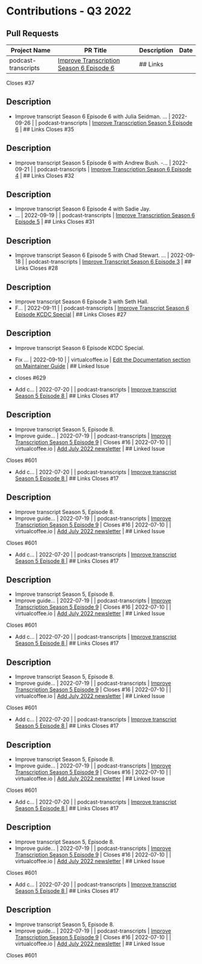 # Contributions - Q3 2022

## Pull Requests

| Project Name | PR Title | Description | Date |
|---|---|---|---|
| podcast-transcripts | [Improve Transcription Season 6 Episode 6](https://github.com/Virtual-Coffee/podcast-transcripts/pull/38) | ## Links Closes #37  ## Description - Improve transcript Season 6 Episode 6 with Julia Seidman.... | 2022-09-26 |
| podcast-transcripts | [Improve Transcription Season 5 Episode 6](https://github.com/Virtual-Coffee/podcast-transcripts/pull/36) | ## Links Closes #35  ## Description - Improve transcript Season 5 Episode 6 with Andrew Bush. -... | 2022-09-21 |
| podcast-transcripts | [Improve Transcription Season 6 Episode 4](https://github.com/Virtual-Coffee/podcast-transcripts/pull/34) | ## Links Closes #32   ## Description - Improve transcript Season 6 Episode 4 with Sadie Jay. - ... | 2022-09-19 |
| podcast-transcripts | [Improve Transcription Season 6 Episode 5](https://github.com/Virtual-Coffee/podcast-transcripts/pull/33) | ## Links Closes #31   ## Description - Improve transcript Season 6 Episode 5 with Chad Stewart.... | 2022-09-18 |
| podcast-transcripts | [Improve Transcript Season 6 Episode 3](https://github.com/Virtual-Coffee/podcast-transcripts/pull/30) | ## Links Closes #28  ## Description - Improve transcript Season 6 Episode 3 with Seth Hall. - F... | 2022-09-11 |
| podcast-transcripts | [Improve Transcript Season 6 Episode KCDC Special](https://github.com/Virtual-Coffee/podcast-transcripts/pull/29) | ## Links Closes #27   ## Description - Improve transcript Season 6 Episode KCDC Special. - Fix ... | 2022-09-10 |
| virtualcoffee.io | [Edit the Documentation section on Maintainer Guide](https://github.com/Virtual-Coffee/virtualcoffee.io/pull/634) | ## Linked Issue  - closes #629   <!--  If you have a pull request related to a current issue p... | 2022-09-07 |
| virtualcoffee.io | [Add September 2022 newsletter to website](https://github.com/Virtual-Coffee/virtualcoffee.io/pull/633) | ## Linked Issue  Closes #632   <!--  If you have a pull request related to a current issue ple... | 2022-09-07 |
| virtualcoffee.io | [Update Git  & GitHub 101 page](https://github.com/Virtual-Coffee/virtualcoffee.io/pull/631) | ## Linked Issue  Closes #628   <!--  If you have a pull request related to a current issue ple... | 2022-09-06 |
| virtualcoffee.io | [Update "Guide To VC" and "VC Slack Channel Guide" pages](https://github.com/Virtual-Coffee/virtualcoffee.io/pull/614) | ## Linked Issue  Closes #613   <!--  If you have a pull request related to a current issue ple... | 2022-08-19 |
| podcast-transcripts | [Improve transcript Season 6 Episode 1](https://github.com/Virtual-Coffee/podcast-transcripts/pull/26) | ## Links Closes #25   ## Description - Improve transcript Season 6 Episode 1. - Ran `yarn check... | 2022-08-15 |
| podcast-transcripts | [Fix transcript Season 5 Episode 8](https://github.com/Virtual-Coffee/podcast-transcripts/pull/24) | ## Description  - Fix punctuations and typos in transcript Season 5 Episode 8. - Ran `yarn check-... | 2022-08-11 |
| podcast-transcripts | [Improve transcript Season 6 Episode 2](https://github.com/Virtual-Coffee/podcast-transcripts/pull/23) | ## Links Closes #22   ## Description - Improve transcript Season 6 Episode 2. - Ran `yarn check... | 2022-08-10 |
| virtualcoffee.io | [Add August 2022 newsletter to website](https://github.com/Virtual-Coffee/virtualcoffee.io/pull/608) | ## Linked Issue  Closes #607   <!--  If you have a pull request related to a current issue ple... | 2022-08-03 |
| podcast-transcripts | [Improve transcript Season 5 Episode 7](https://github.com/Virtual-Coffee/podcast-transcripts/pull/20) | ## Links Closes #19  ## Description - Improve transcript Season 5, Episode 8. - Fix the format. | 2022-07-24 |
| github-readme-streak-stats | [feat: Add neon_blurange theme](https://github.com/DenverCoder1/github-readme-streak-stats/pull/279) | ## Description  <!-- Please include a summary of the change and which issue is fixed. --> - Add c... | 2022-07-20 |
| podcast-transcripts | [Improve transcript Season 5 Episode 8 ](https://github.com/Virtual-Coffee/podcast-transcripts/pull/18) | ## Links Closes #17  ## Description  - Improve transcript Season 5, Episode 8. - Improve guide... | 2022-07-19 |
| podcast-transcripts | [Improve Transcription Season 5 Episode 9](https://github.com/Virtual-Coffee/podcast-transcripts/pull/15) | Closes #16  | 2022-07-10 |
| virtualcoffee.io | [Add July 2022 newsletter](https://github.com/Virtual-Coffee/virtualcoffee.io/pull/602) | ## Linked Issue  Closes #601   <!--  If you have a pull request related to a current issue ple... | 2022-07-08 |
| podcast-transcripts | [Improve Transcription Season 6 Episode 6](https://github.com/Virtual-Coffee/podcast-transcripts/pull/38) | ## Links Closes #37  ## Description - Improve transcript Season 6 Episode 6 with Julia Seidman.... | 2022-09-26 |
| podcast-transcripts | [Improve Transcription Season 5 Episode 6](https://github.com/Virtual-Coffee/podcast-transcripts/pull/36) | ## Links Closes #35  ## Description - Improve transcript Season 5 Episode 6 with Andrew Bush. -... | 2022-09-21 |
| podcast-transcripts | [Improve Transcription Season 6 Episode 4](https://github.com/Virtual-Coffee/podcast-transcripts/pull/34) | ## Links Closes #32   ## Description - Improve transcript Season 6 Episode 4 with Sadie Jay. - ... | 2022-09-19 |
| podcast-transcripts | [Improve Transcription Season 6 Episode 5](https://github.com/Virtual-Coffee/podcast-transcripts/pull/33) | ## Links Closes #31   ## Description - Improve transcript Season 6 Episode 5 with Chad Stewart.... | 2022-09-18 |
| podcast-transcripts | [Improve Transcript Season 6 Episode 3](https://github.com/Virtual-Coffee/podcast-transcripts/pull/30) | ## Links Closes #28  ## Description - Improve transcript Season 6 Episode 3 with Seth Hall. - F... | 2022-09-11 |
| podcast-transcripts | [Improve Transcript Season 6 Episode KCDC Special](https://github.com/Virtual-Coffee/podcast-transcripts/pull/29) | ## Links Closes #27   ## Description - Improve transcript Season 6 Episode KCDC Special. - Fix ... | 2022-09-10 |
| virtualcoffee.io | [Edit the Documentation section on Maintainer Guide](https://github.com/Virtual-Coffee/virtualcoffee.io/pull/634) | ## Linked Issue  - closes #629   <!--  If you have a pull request related to a current issue p... | 2022-09-07 |
| virtualcoffee.io | [Add September 2022 newsletter to website](https://github.com/Virtual-Coffee/virtualcoffee.io/pull/633) | ## Linked Issue  Closes #632   <!--  If you have a pull request related to a current issue ple... | 2022-09-07 |
| virtualcoffee.io | [Update Git  & GitHub 101 page](https://github.com/Virtual-Coffee/virtualcoffee.io/pull/631) | ## Linked Issue  Closes #628   <!--  If you have a pull request related to a current issue ple... | 2022-09-06 |
| virtualcoffee.io | [Update "Guide To VC" and "VC Slack Channel Guide" pages](https://github.com/Virtual-Coffee/virtualcoffee.io/pull/614) | ## Linked Issue  Closes #613   <!--  If you have a pull request related to a current issue ple... | 2022-08-19 |
| podcast-transcripts | [Improve transcript Season 6 Episode 1](https://github.com/Virtual-Coffee/podcast-transcripts/pull/26) | ## Links Closes #25   ## Description - Improve transcript Season 6 Episode 1. - Ran `yarn check... | 2022-08-15 |
| podcast-transcripts | [Fix transcript Season 5 Episode 8](https://github.com/Virtual-Coffee/podcast-transcripts/pull/24) | ## Description  - Fix punctuations and typos in transcript Season 5 Episode 8. - Ran `yarn check-... | 2022-08-11 |
| podcast-transcripts | [Improve transcript Season 6 Episode 2](https://github.com/Virtual-Coffee/podcast-transcripts/pull/23) | ## Links Closes #22   ## Description - Improve transcript Season 6 Episode 2. - Ran `yarn check... | 2022-08-10 |
| virtualcoffee.io | [Add August 2022 newsletter to website](https://github.com/Virtual-Coffee/virtualcoffee.io/pull/608) | ## Linked Issue  Closes #607   <!--  If you have a pull request related to a current issue ple... | 2022-08-03 |
| podcast-transcripts | [Improve transcript Season 5 Episode 7](https://github.com/Virtual-Coffee/podcast-transcripts/pull/20) | ## Links Closes #19  ## Description - Improve transcript Season 5, Episode 8. - Fix the format. | 2022-07-24 |
| github-readme-streak-stats | [feat: Add neon_blurange theme](https://github.com/DenverCoder1/github-readme-streak-stats/pull/279) | ## Description  <!-- Please include a summary of the change and which issue is fixed. --> - Add c... | 2022-07-20 |
| podcast-transcripts | [Improve transcript Season 5 Episode 8 ](https://github.com/Virtual-Coffee/podcast-transcripts/pull/18) | ## Links Closes #17  ## Description  - Improve transcript Season 5, Episode 8. - Improve guide... | 2022-07-19 |
| podcast-transcripts | [Improve Transcription Season 5 Episode 9](https://github.com/Virtual-Coffee/podcast-transcripts/pull/15) | Closes #16  | 2022-07-10 |
| virtualcoffee.io | [Add July 2022 newsletter](https://github.com/Virtual-Coffee/virtualcoffee.io/pull/602) | ## Linked Issue  Closes #601   <!--  If you have a pull request related to a current issue ple... | 2022-07-08 |
| podcast-transcripts | [Improve Transcription Season 6 Episode 6](https://github.com/Virtual-Coffee/podcast-transcripts/pull/38) | ## Links Closes #37  ## Description - Improve transcript Season 6 Episode 6 with Julia Seidman.... | 2022-09-26 |
| podcast-transcripts | [Improve Transcription Season 5 Episode 6](https://github.com/Virtual-Coffee/podcast-transcripts/pull/36) | ## Links Closes #35  ## Description - Improve transcript Season 5 Episode 6 with Andrew Bush. -... | 2022-09-21 |
| podcast-transcripts | [Improve Transcription Season 6 Episode 4](https://github.com/Virtual-Coffee/podcast-transcripts/pull/34) | ## Links Closes #32   ## Description - Improve transcript Season 6 Episode 4 with Sadie Jay. - ... | 2022-09-19 |
| podcast-transcripts | [Improve Transcription Season 6 Episode 5](https://github.com/Virtual-Coffee/podcast-transcripts/pull/33) | ## Links Closes #31   ## Description - Improve transcript Season 6 Episode 5 with Chad Stewart.... | 2022-09-18 |
| podcast-transcripts | [Improve Transcript Season 6 Episode 3](https://github.com/Virtual-Coffee/podcast-transcripts/pull/30) | ## Links Closes #28  ## Description - Improve transcript Season 6 Episode 3 with Seth Hall. - F... | 2022-09-11 |
| podcast-transcripts | [Improve Transcript Season 6 Episode KCDC Special](https://github.com/Virtual-Coffee/podcast-transcripts/pull/29) | ## Links Closes #27   ## Description - Improve transcript Season 6 Episode KCDC Special. - Fix ... | 2022-09-10 |
| virtualcoffee.io | [Edit the Documentation section on Maintainer Guide](https://github.com/Virtual-Coffee/virtualcoffee.io/pull/634) | ## Linked Issue  - closes #629   <!--  If you have a pull request related to a current issue p... | 2022-09-07 |
| virtualcoffee.io | [Add September 2022 newsletter to website](https://github.com/Virtual-Coffee/virtualcoffee.io/pull/633) | ## Linked Issue  Closes #632   <!--  If you have a pull request related to a current issue ple... | 2022-09-07 |
| virtualcoffee.io | [Update Git  & GitHub 101 page](https://github.com/Virtual-Coffee/virtualcoffee.io/pull/631) | ## Linked Issue  Closes #628   <!--  If you have a pull request related to a current issue ple... | 2022-09-06 |
| virtualcoffee.io | [Update "Guide To VC" and "VC Slack Channel Guide" pages](https://github.com/Virtual-Coffee/virtualcoffee.io/pull/614) | ## Linked Issue  Closes #613   <!--  If you have a pull request related to a current issue ple... | 2022-08-19 |
| podcast-transcripts | [Improve transcript Season 6 Episode 1](https://github.com/Virtual-Coffee/podcast-transcripts/pull/26) | ## Links Closes #25   ## Description - Improve transcript Season 6 Episode 1. - Ran `yarn check... | 2022-08-15 |
| podcast-transcripts | [Fix transcript Season 5 Episode 8](https://github.com/Virtual-Coffee/podcast-transcripts/pull/24) | ## Description  - Fix punctuations and typos in transcript Season 5 Episode 8. - Ran `yarn check-... | 2022-08-11 |
| podcast-transcripts | [Improve transcript Season 6 Episode 2](https://github.com/Virtual-Coffee/podcast-transcripts/pull/23) | ## Links Closes #22   ## Description - Improve transcript Season 6 Episode 2. - Ran `yarn check... | 2022-08-10 |
| virtualcoffee.io | [Add August 2022 newsletter to website](https://github.com/Virtual-Coffee/virtualcoffee.io/pull/608) | ## Linked Issue  Closes #607   <!--  If you have a pull request related to a current issue ple... | 2022-08-03 |
| podcast-transcripts | [Improve transcript Season 5 Episode 7](https://github.com/Virtual-Coffee/podcast-transcripts/pull/20) | ## Links Closes #19  ## Description - Improve transcript Season 5, Episode 8. - Fix the format. | 2022-07-24 |
| github-readme-streak-stats | [feat: Add neon_blurange theme](https://github.com/DenverCoder1/github-readme-streak-stats/pull/279) | ## Description  <!-- Please include a summary of the change and which issue is fixed. --> - Add c... | 2022-07-20 |
| podcast-transcripts | [Improve transcript Season 5 Episode 8 ](https://github.com/Virtual-Coffee/podcast-transcripts/pull/18) | ## Links Closes #17  ## Description  - Improve transcript Season 5, Episode 8. - Improve guide... | 2022-07-19 |
| podcast-transcripts | [Improve Transcription Season 5 Episode 9](https://github.com/Virtual-Coffee/podcast-transcripts/pull/15) | Closes #16  | 2022-07-10 |
| virtualcoffee.io | [Add July 2022 newsletter](https://github.com/Virtual-Coffee/virtualcoffee.io/pull/602) | ## Linked Issue  Closes #601   <!--  If you have a pull request related to a current issue ple... | 2022-07-08 |
| podcast-transcripts | [Improve Transcription Season 6 Episode 6](https://github.com/Virtual-Coffee/podcast-transcripts/pull/38) | ## Links Closes #37  ## Description - Improve transcript Season 6 Episode 6 with Julia Seidman.... | 2022-09-26 |
| podcast-transcripts | [Improve Transcription Season 5 Episode 6](https://github.com/Virtual-Coffee/podcast-transcripts/pull/36) | ## Links Closes #35  ## Description - Improve transcript Season 5 Episode 6 with Andrew Bush. -... | 2022-09-21 |
| podcast-transcripts | [Improve Transcription Season 6 Episode 4](https://github.com/Virtual-Coffee/podcast-transcripts/pull/34) | ## Links Closes #32   ## Description - Improve transcript Season 6 Episode 4 with Sadie Jay. - ... | 2022-09-19 |
| podcast-transcripts | [Improve Transcription Season 6 Episode 5](https://github.com/Virtual-Coffee/podcast-transcripts/pull/33) | ## Links Closes #31   ## Description - Improve transcript Season 6 Episode 5 with Chad Stewart.... | 2022-09-18 |
| podcast-transcripts | [Improve Transcript Season 6 Episode 3](https://github.com/Virtual-Coffee/podcast-transcripts/pull/30) | ## Links Closes #28  ## Description - Improve transcript Season 6 Episode 3 with Seth Hall. - F... | 2022-09-11 |
| podcast-transcripts | [Improve Transcript Season 6 Episode KCDC Special](https://github.com/Virtual-Coffee/podcast-transcripts/pull/29) | ## Links Closes #27   ## Description - Improve transcript Season 6 Episode KCDC Special. - Fix ... | 2022-09-10 |
| virtualcoffee.io | [Edit the Documentation section on Maintainer Guide](https://github.com/Virtual-Coffee/virtualcoffee.io/pull/634) | ## Linked Issue  - closes #629   <!--  If you have a pull request related to a current issue p... | 2022-09-07 |
| virtualcoffee.io | [Add September 2022 newsletter to website](https://github.com/Virtual-Coffee/virtualcoffee.io/pull/633) | ## Linked Issue  Closes #632   <!--  If you have a pull request related to a current issue ple... | 2022-09-07 |
| virtualcoffee.io | [Update Git  & GitHub 101 page](https://github.com/Virtual-Coffee/virtualcoffee.io/pull/631) | ## Linked Issue  Closes #628   <!--  If you have a pull request related to a current issue ple... | 2022-09-06 |
| virtualcoffee.io | [Update "Guide To VC" and "VC Slack Channel Guide" pages](https://github.com/Virtual-Coffee/virtualcoffee.io/pull/614) | ## Linked Issue  Closes #613   <!--  If you have a pull request related to a current issue ple... | 2022-08-19 |
| podcast-transcripts | [Improve transcript Season 6 Episode 1](https://github.com/Virtual-Coffee/podcast-transcripts/pull/26) | ## Links Closes #25   ## Description - Improve transcript Season 6 Episode 1. - Ran `yarn check... | 2022-08-15 |
| podcast-transcripts | [Fix transcript Season 5 Episode 8](https://github.com/Virtual-Coffee/podcast-transcripts/pull/24) | ## Description  - Fix punctuations and typos in transcript Season 5 Episode 8. - Ran `yarn check-... | 2022-08-11 |
| podcast-transcripts | [Improve transcript Season 6 Episode 2](https://github.com/Virtual-Coffee/podcast-transcripts/pull/23) | ## Links Closes #22   ## Description - Improve transcript Season 6 Episode 2. - Ran `yarn check... | 2022-08-10 |
| virtualcoffee.io | [Add August 2022 newsletter to website](https://github.com/Virtual-Coffee/virtualcoffee.io/pull/608) | ## Linked Issue  Closes #607   <!--  If you have a pull request related to a current issue ple... | 2022-08-03 |
| podcast-transcripts | [Improve transcript Season 5 Episode 7](https://github.com/Virtual-Coffee/podcast-transcripts/pull/20) | ## Links Closes #19  ## Description - Improve transcript Season 5, Episode 8. - Fix the format. | 2022-07-24 |
| github-readme-streak-stats | [feat: Add neon_blurange theme](https://github.com/DenverCoder1/github-readme-streak-stats/pull/279) | ## Description  <!-- Please include a summary of the change and which issue is fixed. --> - Add c... | 2022-07-20 |
| podcast-transcripts | [Improve transcript Season 5 Episode 8 ](https://github.com/Virtual-Coffee/podcast-transcripts/pull/18) | ## Links Closes #17  ## Description  - Improve transcript Season 5, Episode 8. - Improve guide... | 2022-07-19 |
| podcast-transcripts | [Improve Transcription Season 5 Episode 9](https://github.com/Virtual-Coffee/podcast-transcripts/pull/15) | Closes #16  | 2022-07-10 |
| virtualcoffee.io | [Add July 2022 newsletter](https://github.com/Virtual-Coffee/virtualcoffee.io/pull/602) | ## Linked Issue  Closes #601   <!--  If you have a pull request related to a current issue ple... | 2022-07-08 |
| podcast-transcripts | [Improve Transcription Season 6 Episode 6](https://github.com/Virtual-Coffee/podcast-transcripts/pull/38) | ## Links Closes #37  ## Description - Improve transcript Season 6 Episode 6 with Julia Seidman.... | 2022-09-26 |
| podcast-transcripts | [Improve Transcription Season 5 Episode 6](https://github.com/Virtual-Coffee/podcast-transcripts/pull/36) | ## Links Closes #35  ## Description - Improve transcript Season 5 Episode 6 with Andrew Bush. -... | 2022-09-21 |
| podcast-transcripts | [Improve Transcription Season 6 Episode 4](https://github.com/Virtual-Coffee/podcast-transcripts/pull/34) | ## Links Closes #32   ## Description - Improve transcript Season 6 Episode 4 with Sadie Jay. - ... | 2022-09-19 |
| podcast-transcripts | [Improve Transcription Season 6 Episode 5](https://github.com/Virtual-Coffee/podcast-transcripts/pull/33) | ## Links Closes #31   ## Description - Improve transcript Season 6 Episode 5 with Chad Stewart.... | 2022-09-18 |
| podcast-transcripts | [Improve Transcript Season 6 Episode 3](https://github.com/Virtual-Coffee/podcast-transcripts/pull/30) | ## Links Closes #28  ## Description - Improve transcript Season 6 Episode 3 with Seth Hall. - F... | 2022-09-11 |
| podcast-transcripts | [Improve Transcript Season 6 Episode KCDC Special](https://github.com/Virtual-Coffee/podcast-transcripts/pull/29) | ## Links Closes #27   ## Description - Improve transcript Season 6 Episode KCDC Special. - Fix ... | 2022-09-10 |
| virtualcoffee.io | [Edit the Documentation section on Maintainer Guide](https://github.com/Virtual-Coffee/virtualcoffee.io/pull/634) | ## Linked Issue  - closes #629   <!--  If you have a pull request related to a current issue p... | 2022-09-07 |
| virtualcoffee.io | [Add September 2022 newsletter to website](https://github.com/Virtual-Coffee/virtualcoffee.io/pull/633) | ## Linked Issue  Closes #632   <!--  If you have a pull request related to a current issue ple... | 2022-09-07 |
| virtualcoffee.io | [Update Git  & GitHub 101 page](https://github.com/Virtual-Coffee/virtualcoffee.io/pull/631) | ## Linked Issue  Closes #628   <!--  If you have a pull request related to a current issue ple... | 2022-09-06 |
| virtualcoffee.io | [Update "Guide To VC" and "VC Slack Channel Guide" pages](https://github.com/Virtual-Coffee/virtualcoffee.io/pull/614) | ## Linked Issue  Closes #613   <!--  If you have a pull request related to a current issue ple... | 2022-08-19 |
| podcast-transcripts | [Improve transcript Season 6 Episode 1](https://github.com/Virtual-Coffee/podcast-transcripts/pull/26) | ## Links Closes #25   ## Description - Improve transcript Season 6 Episode 1. - Ran `yarn check... | 2022-08-15 |
| podcast-transcripts | [Fix transcript Season 5 Episode 8](https://github.com/Virtual-Coffee/podcast-transcripts/pull/24) | ## Description  - Fix punctuations and typos in transcript Season 5 Episode 8. - Ran `yarn check-... | 2022-08-11 |
| podcast-transcripts | [Improve transcript Season 6 Episode 2](https://github.com/Virtual-Coffee/podcast-transcripts/pull/23) | ## Links Closes #22   ## Description - Improve transcript Season 6 Episode 2. - Ran `yarn check... | 2022-08-10 |
| virtualcoffee.io | [Add August 2022 newsletter to website](https://github.com/Virtual-Coffee/virtualcoffee.io/pull/608) | ## Linked Issue  Closes #607   <!--  If you have a pull request related to a current issue ple... | 2022-08-03 |
| podcast-transcripts | [Improve transcript Season 5 Episode 7](https://github.com/Virtual-Coffee/podcast-transcripts/pull/20) | ## Links Closes #19  ## Description - Improve transcript Season 5, Episode 8. - Fix the format. | 2022-07-24 |
| github-readme-streak-stats | [feat: Add neon_blurange theme](https://github.com/DenverCoder1/github-readme-streak-stats/pull/279) | ## Description  <!-- Please include a summary of the change and which issue is fixed. --> - Add c... | 2022-07-20 |
| podcast-transcripts | [Improve transcript Season 5 Episode 8 ](https://github.com/Virtual-Coffee/podcast-transcripts/pull/18) | ## Links Closes #17  ## Description  - Improve transcript Season 5, Episode 8. - Improve guide... | 2022-07-19 |
| podcast-transcripts | [Improve Transcription Season 5 Episode 9](https://github.com/Virtual-Coffee/podcast-transcripts/pull/15) | Closes #16  | 2022-07-10 |
| virtualcoffee.io | [Add July 2022 newsletter](https://github.com/Virtual-Coffee/virtualcoffee.io/pull/602) | ## Linked Issue  Closes #601   <!--  If you have a pull request related to a current issue ple... | 2022-07-08 |
| podcast-transcripts | [Improve Transcription Season 6 Episode 6](https://github.com/Virtual-Coffee/podcast-transcripts/pull/38) | ## Links Closes #37  ## Description - Improve transcript Season 6 Episode 6 with Julia Seidman.... | 2022-09-26 |
| podcast-transcripts | [Improve Transcription Season 5 Episode 6](https://github.com/Virtual-Coffee/podcast-transcripts/pull/36) | ## Links Closes #35  ## Description - Improve transcript Season 5 Episode 6 with Andrew Bush. -... | 2022-09-21 |
| podcast-transcripts | [Improve Transcription Season 6 Episode 4](https://github.com/Virtual-Coffee/podcast-transcripts/pull/34) | ## Links Closes #32   ## Description - Improve transcript Season 6 Episode 4 with Sadie Jay. - ... | 2022-09-19 |
| podcast-transcripts | [Improve Transcription Season 6 Episode 5](https://github.com/Virtual-Coffee/podcast-transcripts/pull/33) | ## Links Closes #31   ## Description - Improve transcript Season 6 Episode 5 with Chad Stewart.... | 2022-09-18 |
| podcast-transcripts | [Improve Transcript Season 6 Episode 3](https://github.com/Virtual-Coffee/podcast-transcripts/pull/30) | ## Links Closes #28  ## Description - Improve transcript Season 6 Episode 3 with Seth Hall. - F... | 2022-09-11 |
| podcast-transcripts | [Improve Transcript Season 6 Episode KCDC Special](https://github.com/Virtual-Coffee/podcast-transcripts/pull/29) | ## Links Closes #27   ## Description - Improve transcript Season 6 Episode KCDC Special. - Fix ... | 2022-09-10 |
| virtualcoffee.io | [Edit the Documentation section on Maintainer Guide](https://github.com/Virtual-Coffee/virtualcoffee.io/pull/634) | ## Linked Issue  - closes #629   <!--  If you have a pull request related to a current issue p... | 2022-09-07 |
| virtualcoffee.io | [Add September 2022 newsletter to website](https://github.com/Virtual-Coffee/virtualcoffee.io/pull/633) | ## Linked Issue  Closes #632   <!--  If you have a pull request related to a current issue ple... | 2022-09-07 |
| virtualcoffee.io | [Update Git  & GitHub 101 page](https://github.com/Virtual-Coffee/virtualcoffee.io/pull/631) | ## Linked Issue  Closes #628   <!--  If you have a pull request related to a current issue ple... | 2022-09-06 |
| virtualcoffee.io | [Update "Guide To VC" and "VC Slack Channel Guide" pages](https://github.com/Virtual-Coffee/virtualcoffee.io/pull/614) | ## Linked Issue  Closes #613   <!--  If you have a pull request related to a current issue ple... | 2022-08-19 |
| podcast-transcripts | [Improve transcript Season 6 Episode 1](https://github.com/Virtual-Coffee/podcast-transcripts/pull/26) | ## Links Closes #25   ## Description - Improve transcript Season 6 Episode 1. - Ran `yarn check... | 2022-08-15 |
| podcast-transcripts | [Fix transcript Season 5 Episode 8](https://github.com/Virtual-Coffee/podcast-transcripts/pull/24) | ## Description  - Fix punctuations and typos in transcript Season 5 Episode 8. - Ran `yarn check-... | 2022-08-11 |
| podcast-transcripts | [Improve transcript Season 6 Episode 2](https://github.com/Virtual-Coffee/podcast-transcripts/pull/23) | ## Links Closes #22   ## Description - Improve transcript Season 6 Episode 2. - Ran `yarn check... | 2022-08-10 |
| virtualcoffee.io | [Add August 2022 newsletter to website](https://github.com/Virtual-Coffee/virtualcoffee.io/pull/608) | ## Linked Issue  Closes #607   <!--  If you have a pull request related to a current issue ple... | 2022-08-03 |
| podcast-transcripts | [Improve transcript Season 5 Episode 7](https://github.com/Virtual-Coffee/podcast-transcripts/pull/20) | ## Links Closes #19  ## Description - Improve transcript Season 5, Episode 8. - Fix the format. | 2022-07-24 |
| github-readme-streak-stats | [feat: Add neon_blurange theme](https://github.com/DenverCoder1/github-readme-streak-stats/pull/279) | ## Description  <!-- Please include a summary of the change and which issue is fixed. --> - Add c... | 2022-07-20 |
| podcast-transcripts | [Improve transcript Season 5 Episode 8 ](https://github.com/Virtual-Coffee/podcast-transcripts/pull/18) | ## Links Closes #17  ## Description  - Improve transcript Season 5, Episode 8. - Improve guide... | 2022-07-19 |
| podcast-transcripts | [Improve Transcription Season 5 Episode 9](https://github.com/Virtual-Coffee/podcast-transcripts/pull/15) | Closes #16  | 2022-07-10 |
| virtualcoffee.io | [Add July 2022 newsletter](https://github.com/Virtual-Coffee/virtualcoffee.io/pull/602) | ## Linked Issue  Closes #601   <!--  If you have a pull request related to a current issue ple... | 2022-07-08 |
| podcast-transcripts | [Improve Transcription Season 6 Episode 6](https://github.com/Virtual-Coffee/podcast-transcripts/pull/38) | ## Links Closes #37  ## Description - Improve transcript Season 6 Episode 6 with Julia Seidman.... | 2022-09-26 |
| podcast-transcripts | [Improve Transcription Season 5 Episode 6](https://github.com/Virtual-Coffee/podcast-transcripts/pull/36) | ## Links Closes #35  ## Description - Improve transcript Season 5 Episode 6 with Andrew Bush. -... | 2022-09-21 |
| podcast-transcripts | [Improve Transcription Season 6 Episode 4](https://github.com/Virtual-Coffee/podcast-transcripts/pull/34) | ## Links Closes #32   ## Description - Improve transcript Season 6 Episode 4 with Sadie Jay. - ... | 2022-09-19 |
| podcast-transcripts | [Improve Transcription Season 6 Episode 5](https://github.com/Virtual-Coffee/podcast-transcripts/pull/33) | ## Links Closes #31   ## Description - Improve transcript Season 6 Episode 5 with Chad Stewart.... | 2022-09-18 |
| podcast-transcripts | [Improve Transcript Season 6 Episode 3](https://github.com/Virtual-Coffee/podcast-transcripts/pull/30) | ## Links Closes #28  ## Description - Improve transcript Season 6 Episode 3 with Seth Hall. - F... | 2022-09-11 |
| podcast-transcripts | [Improve Transcript Season 6 Episode KCDC Special](https://github.com/Virtual-Coffee/podcast-transcripts/pull/29) | ## Links Closes #27   ## Description - Improve transcript Season 6 Episode KCDC Special. - Fix ... | 2022-09-10 |
| virtualcoffee.io | [Edit the Documentation section on Maintainer Guide](https://github.com/Virtual-Coffee/virtualcoffee.io/pull/634) | ## Linked Issue  - closes #629   <!--  If you have a pull request related to a current issue p... | 2022-09-07 |
| virtualcoffee.io | [Add September 2022 newsletter to website](https://github.com/Virtual-Coffee/virtualcoffee.io/pull/633) | ## Linked Issue  Closes #632   <!--  If you have a pull request related to a current issue ple... | 2022-09-07 |
| virtualcoffee.io | [Update Git  & GitHub 101 page](https://github.com/Virtual-Coffee/virtualcoffee.io/pull/631) | ## Linked Issue  Closes #628   <!--  If you have a pull request related to a current issue ple... | 2022-09-06 |
| virtualcoffee.io | [Update "Guide To VC" and "VC Slack Channel Guide" pages](https://github.com/Virtual-Coffee/virtualcoffee.io/pull/614) | ## Linked Issue  Closes #613   <!--  If you have a pull request related to a current issue ple... | 2022-08-19 |
| podcast-transcripts | [Improve transcript Season 6 Episode 1](https://github.com/Virtual-Coffee/podcast-transcripts/pull/26) | ## Links Closes #25   ## Description - Improve transcript Season 6 Episode 1. - Ran `yarn check... | 2022-08-15 |
| podcast-transcripts | [Fix transcript Season 5 Episode 8](https://github.com/Virtual-Coffee/podcast-transcripts/pull/24) | ## Description  - Fix punctuations and typos in transcript Season 5 Episode 8. - Ran `yarn check-... | 2022-08-11 |
| podcast-transcripts | [Improve transcript Season 6 Episode 2](https://github.com/Virtual-Coffee/podcast-transcripts/pull/23) | ## Links Closes #22   ## Description - Improve transcript Season 6 Episode 2. - Ran `yarn check... | 2022-08-10 |
| virtualcoffee.io | [Add August 2022 newsletter to website](https://github.com/Virtual-Coffee/virtualcoffee.io/pull/608) | ## Linked Issue  Closes #607   <!--  If you have a pull request related to a current issue ple... | 2022-08-03 |
| podcast-transcripts | [Improve transcript Season 5 Episode 7](https://github.com/Virtual-Coffee/podcast-transcripts/pull/20) | ## Links Closes #19  ## Description - Improve transcript Season 5, Episode 8. - Fix the format. | 2022-07-24 |
| github-readme-streak-stats | [feat: Add neon_blurange theme](https://github.com/DenverCoder1/github-readme-streak-stats/pull/279) | ## Description  <!-- Please include a summary of the change and which issue is fixed. --> - Add c... | 2022-07-20 |
| podcast-transcripts | [Improve transcript Season 5 Episode 8 ](https://github.com/Virtual-Coffee/podcast-transcripts/pull/18) | ## Links Closes #17  ## Description  - Improve transcript Season 5, Episode 8. - Improve guide... | 2022-07-19 |
| podcast-transcripts | [Improve Transcription Season 5 Episode 9](https://github.com/Virtual-Coffee/podcast-transcripts/pull/15) | Closes #16  | 2022-07-10 |
| virtualcoffee.io | [Add July 2022 newsletter](https://github.com/Virtual-Coffee/virtualcoffee.io/pull/602) | ## Linked Issue  Closes #601   <!--  If you have a pull request related to a current issue ple... | 2022-07-08 |

## Issues

| Project Name | PR Title | Description | Date |
|---|---|---|---|
| podcast-transcripts | [Improve Transcription Season 6 Episode 6](https://github.com/Virtual-Coffee/podcast-transcripts/issues/37) | ## Issue Context  Our podcast's transcriptions are automatically generated, so there would be typo... | 2022-09-22 |
| podcast-transcripts | [Improve Transcription Season 5 Episode 6](https://github.com/Virtual-Coffee/podcast-transcripts/issues/35) | ## Issue Context  Our podcast's transcriptions are automatically generated, so there would be typo... | 2022-09-20 |
| podcast-transcripts | [Improve Transcription Season 6 Episode 4](https://github.com/Virtual-Coffee/podcast-transcripts/issues/32) | ## Issue Context  Our podcast's transcriptions are automatically generated, so there would be typo... | 2022-09-17 |
| podcast-transcripts | [Improve Transcription Season 6 Episode 5](https://github.com/Virtual-Coffee/podcast-transcripts/issues/31) | ## Issue Context  Our podcast's transcriptions are automatically generated, so there would be typo... | 2022-09-16 |
| podcast-transcripts | [Improve Transcription Season 6 Episode 3](https://github.com/Virtual-Coffee/podcast-transcripts/issues/28) | ## Issue Context  Our podcast's transcriptions are automatically generated, so there would be typo... | 2022-09-09 |
| podcast-transcripts | [Improve Transcription Season 6 Special Episode KCDC](https://github.com/Virtual-Coffee/podcast-transcripts/issues/27) | ## Issue Context  Our podcast's transcriptions are automatically generated, so there would be typo... | 2022-09-08 |
| virtualcoffee.io | [Add September 2022 newsletter to website](https://github.com/Virtual-Coffee/virtualcoffee.io/issues/632) | ## Issue Context  Every month, we try to get the newsletter up on the site within a week of emaili... | 2022-09-07 |
| virtualcoffee.io | [Edit the contributing guide in the maintainer guide](https://github.com/Virtual-Coffee/virtualcoffee.io/issues/629) | ### Is there an existing issue for this?  - [X] I have searched the existing issues  ### Context... | 2022-09-04 |
| virtualcoffee.io | [Update "Guide to VC" and "VC Slack Channel Guide" ](https://github.com/Virtual-Coffee/virtualcoffee.io/issues/613) | ### Is there an existing issue for this?  - [X] I have searched the existing issues  ### Context for... | 2022-08-18 |
| podcast-transcripts | [Improve Transcription Season 6 Episode 1](https://github.com/Virtual-Coffee/podcast-transcripts/issues/25) | ## Issue Context  Our podcast's transcriptions are automatically generated, so there would be typo... | 2022-08-15 |
| podcast-transcripts | [Improve Transcription Season 6 Episode 2](https://github.com/Virtual-Coffee/podcast-transcripts/issues/22) | ## Issue Context  Our podcast's transcriptions are automatically generated, so there would be typo... | 2022-08-10 |
| virtualcoffee.io | [Add August 2022 newsletter to website](https://github.com/Virtual-Coffee/virtualcoffee.io/issues/607) | ## Issue Context  Every month, we try to get the newsletter up on the site within a week of emaili... | 2022-08-03 |
| podcast-transcripts | [Improve Transcription Season 5 Episode 7](https://github.com/Virtual-Coffee/podcast-transcripts/issues/19) | ## Issue Context  Our podcast's transcriptions are automatically generated, so there would be typo... | 2022-07-24 |
| github-readme-streak-stats | [Add neon_blurange theme](https://github.com/DenverCoder1/github-readme-streak-stats/issues/278) | **Describe your theme in detail** - This theme combines dark-ish blue, orange, green, and very ligh... | 2022-07-20 |
| podcast-transcripts | [Improve Transcription Season 5 Episode 8](https://github.com/Virtual-Coffee/podcast-transcripts/issues/17) | ## Issue Context  Our podcast's transcriptions are automatically generated, so there would be typo... | 2022-07-19 |
| support | [[REVIEW] Ayu Adiati](https://github.com/EddieHubCommunity/support/issues/4419) | ### Twitter profile link  https://twitter.com/AdiatiAyu | 2022-07-12 |
| podcast-transcripts | [Improve Transcription Season 5 Episode 9](https://github.com/Virtual-Coffee/podcast-transcripts/issues/16) | ## Issue Context  Our podcast's transcriptions are automatically generated, so there would be typo... | 2022-07-10 |
| virtualcoffee.io | [Add July 2022 newsletter to website](https://github.com/Virtual-Coffee/virtualcoffee.io/issues/601) | ## Issue Context  Every month, we try to get the newsletter up on the site within a week of emaili... | 2022-07-08 |
| podcast-transcripts | [Improve Transcription Season 6 Episode 6](https://github.com/Virtual-Coffee/podcast-transcripts/issues/37) | ## Issue Context  Our podcast's transcriptions are automatically generated, so there would be typo... | 2022-09-22 |
| podcast-transcripts | [Improve Transcription Season 5 Episode 6](https://github.com/Virtual-Coffee/podcast-transcripts/issues/35) | ## Issue Context  Our podcast's transcriptions are automatically generated, so there would be typo... | 2022-09-20 |
| podcast-transcripts | [Improve Transcription Season 6 Episode 4](https://github.com/Virtual-Coffee/podcast-transcripts/issues/32) | ## Issue Context  Our podcast's transcriptions are automatically generated, so there would be typo... | 2022-09-17 |
| podcast-transcripts | [Improve Transcription Season 6 Episode 5](https://github.com/Virtual-Coffee/podcast-transcripts/issues/31) | ## Issue Context  Our podcast's transcriptions are automatically generated, so there would be typo... | 2022-09-16 |
| podcast-transcripts | [Improve Transcription Season 6 Episode 3](https://github.com/Virtual-Coffee/podcast-transcripts/issues/28) | ## Issue Context  Our podcast's transcriptions are automatically generated, so there would be typo... | 2022-09-09 |
| podcast-transcripts | [Improve Transcription Season 6 Special Episode KCDC](https://github.com/Virtual-Coffee/podcast-transcripts/issues/27) | ## Issue Context  Our podcast's transcriptions are automatically generated, so there would be typo... | 2022-09-08 |
| virtualcoffee.io | [Add September 2022 newsletter to website](https://github.com/Virtual-Coffee/virtualcoffee.io/issues/632) | ## Issue Context  Every month, we try to get the newsletter up on the site within a week of emaili... | 2022-09-07 |
| virtualcoffee.io | [Edit the contributing guide in the maintainer guide](https://github.com/Virtual-Coffee/virtualcoffee.io/issues/629) | ### Is there an existing issue for this?  - [X] I have searched the existing issues  ### Context... | 2022-09-04 |
| virtualcoffee.io | [Update "Guide to VC" and "VC Slack Channel Guide" ](https://github.com/Virtual-Coffee/virtualcoffee.io/issues/613) | ### Is there an existing issue for this?  - [X] I have searched the existing issues  ### Context for... | 2022-08-18 |
| podcast-transcripts | [Improve Transcription Season 6 Episode 1](https://github.com/Virtual-Coffee/podcast-transcripts/issues/25) | ## Issue Context  Our podcast's transcriptions are automatically generated, so there would be typo... | 2022-08-15 |
| podcast-transcripts | [Improve Transcription Season 6 Episode 2](https://github.com/Virtual-Coffee/podcast-transcripts/issues/22) | ## Issue Context  Our podcast's transcriptions are automatically generated, so there would be typo... | 2022-08-10 |
| virtualcoffee.io | [Add August 2022 newsletter to website](https://github.com/Virtual-Coffee/virtualcoffee.io/issues/607) | ## Issue Context  Every month, we try to get the newsletter up on the site within a week of emaili... | 2022-08-03 |
| podcast-transcripts | [Improve Transcription Season 5 Episode 7](https://github.com/Virtual-Coffee/podcast-transcripts/issues/19) | ## Issue Context  Our podcast's transcriptions are automatically generated, so there would be typo... | 2022-07-24 |
| github-readme-streak-stats | [Add neon_blurange theme](https://github.com/DenverCoder1/github-readme-streak-stats/issues/278) | **Describe your theme in detail** - This theme combines dark-ish blue, orange, green, and very ligh... | 2022-07-20 |
| podcast-transcripts | [Improve Transcription Season 5 Episode 8](https://github.com/Virtual-Coffee/podcast-transcripts/issues/17) | ## Issue Context  Our podcast's transcriptions are automatically generated, so there would be typo... | 2022-07-19 |
| support | [[REVIEW] Ayu Adiati](https://github.com/EddieHubCommunity/support/issues/4419) | ### Twitter profile link  https://twitter.com/AdiatiAyu | 2022-07-12 |
| podcast-transcripts | [Improve Transcription Season 5 Episode 9](https://github.com/Virtual-Coffee/podcast-transcripts/issues/16) | ## Issue Context  Our podcast's transcriptions are automatically generated, so there would be typo... | 2022-07-10 |
| virtualcoffee.io | [Add July 2022 newsletter to website](https://github.com/Virtual-Coffee/virtualcoffee.io/issues/601) | ## Issue Context  Every month, we try to get the newsletter up on the site within a week of emaili... | 2022-07-08 |
| podcast-transcripts | [Improve Transcription Season 6 Episode 6](https://github.com/Virtual-Coffee/podcast-transcripts/issues/37) | ## Issue Context  Our podcast's transcriptions are automatically generated, so there would be typo... | 2022-09-22 |
| podcast-transcripts | [Improve Transcription Season 5 Episode 6](https://github.com/Virtual-Coffee/podcast-transcripts/issues/35) | ## Issue Context  Our podcast's transcriptions are automatically generated, so there would be typo... | 2022-09-20 |
| podcast-transcripts | [Improve Transcription Season 6 Episode 4](https://github.com/Virtual-Coffee/podcast-transcripts/issues/32) | ## Issue Context  Our podcast's transcriptions are automatically generated, so there would be typo... | 2022-09-17 |
| podcast-transcripts | [Improve Transcription Season 6 Episode 5](https://github.com/Virtual-Coffee/podcast-transcripts/issues/31) | ## Issue Context  Our podcast's transcriptions are automatically generated, so there would be typo... | 2022-09-16 |
| podcast-transcripts | [Improve Transcription Season 6 Episode 3](https://github.com/Virtual-Coffee/podcast-transcripts/issues/28) | ## Issue Context  Our podcast's transcriptions are automatically generated, so there would be typo... | 2022-09-09 |
| podcast-transcripts | [Improve Transcription Season 6 Special Episode KCDC](https://github.com/Virtual-Coffee/podcast-transcripts/issues/27) | ## Issue Context  Our podcast's transcriptions are automatically generated, so there would be typo... | 2022-09-08 |
| virtualcoffee.io | [Add September 2022 newsletter to website](https://github.com/Virtual-Coffee/virtualcoffee.io/issues/632) | ## Issue Context  Every month, we try to get the newsletter up on the site within a week of emaili... | 2022-09-07 |
| virtualcoffee.io | [Edit the contributing guide in the maintainer guide](https://github.com/Virtual-Coffee/virtualcoffee.io/issues/629) | ### Is there an existing issue for this?  - [X] I have searched the existing issues  ### Context... | 2022-09-04 |
| virtualcoffee.io | [Update "Guide to VC" and "VC Slack Channel Guide" ](https://github.com/Virtual-Coffee/virtualcoffee.io/issues/613) | ### Is there an existing issue for this?  - [X] I have searched the existing issues  ### Context for... | 2022-08-18 |
| podcast-transcripts | [Improve Transcription Season 6 Episode 1](https://github.com/Virtual-Coffee/podcast-transcripts/issues/25) | ## Issue Context  Our podcast's transcriptions are automatically generated, so there would be typo... | 2022-08-15 |
| podcast-transcripts | [Improve Transcription Season 6 Episode 2](https://github.com/Virtual-Coffee/podcast-transcripts/issues/22) | ## Issue Context  Our podcast's transcriptions are automatically generated, so there would be typo... | 2022-08-10 |
| virtualcoffee.io | [Add August 2022 newsletter to website](https://github.com/Virtual-Coffee/virtualcoffee.io/issues/607) | ## Issue Context  Every month, we try to get the newsletter up on the site within a week of emaili... | 2022-08-03 |
| podcast-transcripts | [Improve Transcription Season 5 Episode 7](https://github.com/Virtual-Coffee/podcast-transcripts/issues/19) | ## Issue Context  Our podcast's transcriptions are automatically generated, so there would be typo... | 2022-07-24 |
| github-readme-streak-stats | [Add neon_blurange theme](https://github.com/DenverCoder1/github-readme-streak-stats/issues/278) | **Describe your theme in detail** - This theme combines dark-ish blue, orange, green, and very ligh... | 2022-07-20 |
| podcast-transcripts | [Improve Transcription Season 5 Episode 8](https://github.com/Virtual-Coffee/podcast-transcripts/issues/17) | ## Issue Context  Our podcast's transcriptions are automatically generated, so there would be typo... | 2022-07-19 |
| support | [[REVIEW] Ayu Adiati](https://github.com/EddieHubCommunity/support/issues/4419) | ### Twitter profile link  https://twitter.com/AdiatiAyu | 2022-07-12 |
| podcast-transcripts | [Improve Transcription Season 5 Episode 9](https://github.com/Virtual-Coffee/podcast-transcripts/issues/16) | ## Issue Context  Our podcast's transcriptions are automatically generated, so there would be typo... | 2022-07-10 |
| virtualcoffee.io | [Add July 2022 newsletter to website](https://github.com/Virtual-Coffee/virtualcoffee.io/issues/601) | ## Issue Context  Every month, we try to get the newsletter up on the site within a week of emaili... | 2022-07-08 |
| podcast-transcripts | [Improve Transcription Season 6 Episode 6](https://github.com/Virtual-Coffee/podcast-transcripts/issues/37) | ## Issue Context  Our podcast's transcriptions are automatically generated, so there would be typo... | 2022-09-22 |
| podcast-transcripts | [Improve Transcription Season 5 Episode 6](https://github.com/Virtual-Coffee/podcast-transcripts/issues/35) | ## Issue Context  Our podcast's transcriptions are automatically generated, so there would be typo... | 2022-09-20 |
| podcast-transcripts | [Improve Transcription Season 6 Episode 4](https://github.com/Virtual-Coffee/podcast-transcripts/issues/32) | ## Issue Context  Our podcast's transcriptions are automatically generated, so there would be typo... | 2022-09-17 |
| podcast-transcripts | [Improve Transcription Season 6 Episode 5](https://github.com/Virtual-Coffee/podcast-transcripts/issues/31) | ## Issue Context  Our podcast's transcriptions are automatically generated, so there would be typo... | 2022-09-16 |
| podcast-transcripts | [Improve Transcription Season 6 Episode 3](https://github.com/Virtual-Coffee/podcast-transcripts/issues/28) | ## Issue Context  Our podcast's transcriptions are automatically generated, so there would be typo... | 2022-09-09 |
| podcast-transcripts | [Improve Transcription Season 6 Special Episode KCDC](https://github.com/Virtual-Coffee/podcast-transcripts/issues/27) | ## Issue Context  Our podcast's transcriptions are automatically generated, so there would be typo... | 2022-09-08 |
| virtualcoffee.io | [Add September 2022 newsletter to website](https://github.com/Virtual-Coffee/virtualcoffee.io/issues/632) | ## Issue Context  Every month, we try to get the newsletter up on the site within a week of emaili... | 2022-09-07 |
| virtualcoffee.io | [Edit the contributing guide in the maintainer guide](https://github.com/Virtual-Coffee/virtualcoffee.io/issues/629) | ### Is there an existing issue for this?  - [X] I have searched the existing issues  ### Context... | 2022-09-04 |
| virtualcoffee.io | [Update "Guide to VC" and "VC Slack Channel Guide" ](https://github.com/Virtual-Coffee/virtualcoffee.io/issues/613) | ### Is there an existing issue for this?  - [X] I have searched the existing issues  ### Context for... | 2022-08-18 |
| podcast-transcripts | [Improve Transcription Season 6 Episode 1](https://github.com/Virtual-Coffee/podcast-transcripts/issues/25) | ## Issue Context  Our podcast's transcriptions are automatically generated, so there would be typo... | 2022-08-15 |
| podcast-transcripts | [Improve Transcription Season 6 Episode 2](https://github.com/Virtual-Coffee/podcast-transcripts/issues/22) | ## Issue Context  Our podcast's transcriptions are automatically generated, so there would be typo... | 2022-08-10 |
| virtualcoffee.io | [Add August 2022 newsletter to website](https://github.com/Virtual-Coffee/virtualcoffee.io/issues/607) | ## Issue Context  Every month, we try to get the newsletter up on the site within a week of emaili... | 2022-08-03 |
| podcast-transcripts | [Improve Transcription Season 5 Episode 7](https://github.com/Virtual-Coffee/podcast-transcripts/issues/19) | ## Issue Context  Our podcast's transcriptions are automatically generated, so there would be typo... | 2022-07-24 |
| github-readme-streak-stats | [Add neon_blurange theme](https://github.com/DenverCoder1/github-readme-streak-stats/issues/278) | **Describe your theme in detail** - This theme combines dark-ish blue, orange, green, and very ligh... | 2022-07-20 |
| podcast-transcripts | [Improve Transcription Season 5 Episode 8](https://github.com/Virtual-Coffee/podcast-transcripts/issues/17) | ## Issue Context  Our podcast's transcriptions are automatically generated, so there would be typo... | 2022-07-19 |
| support | [[REVIEW] Ayu Adiati](https://github.com/EddieHubCommunity/support/issues/4419) | ### Twitter profile link  https://twitter.com/AdiatiAyu | 2022-07-12 |
| podcast-transcripts | [Improve Transcription Season 5 Episode 9](https://github.com/Virtual-Coffee/podcast-transcripts/issues/16) | ## Issue Context  Our podcast's transcriptions are automatically generated, so there would be typo... | 2022-07-10 |
| virtualcoffee.io | [Add July 2022 newsletter to website](https://github.com/Virtual-Coffee/virtualcoffee.io/issues/601) | ## Issue Context  Every month, we try to get the newsletter up on the site within a week of emaili... | 2022-07-08 |
| podcast-transcripts | [Improve Transcription Season 6 Episode 6](https://github.com/Virtual-Coffee/podcast-transcripts/issues/37) | ## Issue Context  Our podcast's transcriptions are automatically generated, so there would be typo... | 2022-09-22 |
| podcast-transcripts | [Improve Transcription Season 5 Episode 6](https://github.com/Virtual-Coffee/podcast-transcripts/issues/35) | ## Issue Context  Our podcast's transcriptions are automatically generated, so there would be typo... | 2022-09-20 |
| podcast-transcripts | [Improve Transcription Season 6 Episode 4](https://github.com/Virtual-Coffee/podcast-transcripts/issues/32) | ## Issue Context  Our podcast's transcriptions are automatically generated, so there would be typo... | 2022-09-17 |
| podcast-transcripts | [Improve Transcription Season 6 Episode 5](https://github.com/Virtual-Coffee/podcast-transcripts/issues/31) | ## Issue Context  Our podcast's transcriptions are automatically generated, so there would be typo... | 2022-09-16 |
| podcast-transcripts | [Improve Transcription Season 6 Episode 3](https://github.com/Virtual-Coffee/podcast-transcripts/issues/28) | ## Issue Context  Our podcast's transcriptions are automatically generated, so there would be typo... | 2022-09-09 |
| podcast-transcripts | [Improve Transcription Season 6 Special Episode KCDC](https://github.com/Virtual-Coffee/podcast-transcripts/issues/27) | ## Issue Context  Our podcast's transcriptions are automatically generated, so there would be typo... | 2022-09-08 |
| virtualcoffee.io | [Add September 2022 newsletter to website](https://github.com/Virtual-Coffee/virtualcoffee.io/issues/632) | ## Issue Context  Every month, we try to get the newsletter up on the site within a week of emaili... | 2022-09-07 |
| virtualcoffee.io | [Edit the contributing guide in the maintainer guide](https://github.com/Virtual-Coffee/virtualcoffee.io/issues/629) | ### Is there an existing issue for this?  - [X] I have searched the existing issues  ### Context... | 2022-09-04 |
| virtualcoffee.io | [Update "Guide to VC" and "VC Slack Channel Guide" ](https://github.com/Virtual-Coffee/virtualcoffee.io/issues/613) | ### Is there an existing issue for this?  - [X] I have searched the existing issues  ### Context for... | 2022-08-18 |
| podcast-transcripts | [Improve Transcription Season 6 Episode 1](https://github.com/Virtual-Coffee/podcast-transcripts/issues/25) | ## Issue Context  Our podcast's transcriptions are automatically generated, so there would be typo... | 2022-08-15 |
| podcast-transcripts | [Improve Transcription Season 6 Episode 2](https://github.com/Virtual-Coffee/podcast-transcripts/issues/22) | ## Issue Context  Our podcast's transcriptions are automatically generated, so there would be typo... | 2022-08-10 |
| virtualcoffee.io | [Add August 2022 newsletter to website](https://github.com/Virtual-Coffee/virtualcoffee.io/issues/607) | ## Issue Context  Every month, we try to get the newsletter up on the site within a week of emaili... | 2022-08-03 |
| podcast-transcripts | [Improve Transcription Season 5 Episode 7](https://github.com/Virtual-Coffee/podcast-transcripts/issues/19) | ## Issue Context  Our podcast's transcriptions are automatically generated, so there would be typo... | 2022-07-24 |
| github-readme-streak-stats | [Add neon_blurange theme](https://github.com/DenverCoder1/github-readme-streak-stats/issues/278) | **Describe your theme in detail** - This theme combines dark-ish blue, orange, green, and very ligh... | 2022-07-20 |
| podcast-transcripts | [Improve Transcription Season 5 Episode 8](https://github.com/Virtual-Coffee/podcast-transcripts/issues/17) | ## Issue Context  Our podcast's transcriptions are automatically generated, so there would be typo... | 2022-07-19 |
| support | [[REVIEW] Ayu Adiati](https://github.com/EddieHubCommunity/support/issues/4419) | ### Twitter profile link  https://twitter.com/AdiatiAyu | 2022-07-12 |
| podcast-transcripts | [Improve Transcription Season 5 Episode 9](https://github.com/Virtual-Coffee/podcast-transcripts/issues/16) | ## Issue Context  Our podcast's transcriptions are automatically generated, so there would be typo... | 2022-07-10 |
| virtualcoffee.io | [Add July 2022 newsletter to website](https://github.com/Virtual-Coffee/virtualcoffee.io/issues/601) | ## Issue Context  Every month, we try to get the newsletter up on the site within a week of emaili... | 2022-07-08 |
| podcast-transcripts | [Improve Transcription Season 6 Episode 6](https://github.com/Virtual-Coffee/podcast-transcripts/issues/37) | ## Issue Context  Our podcast's transcriptions are automatically generated, so there would be typo... | 2022-09-22 |
| podcast-transcripts | [Improve Transcription Season 5 Episode 6](https://github.com/Virtual-Coffee/podcast-transcripts/issues/35) | ## Issue Context  Our podcast's transcriptions are automatically generated, so there would be typo... | 2022-09-20 |
| podcast-transcripts | [Improve Transcription Season 6 Episode 4](https://github.com/Virtual-Coffee/podcast-transcripts/issues/32) | ## Issue Context  Our podcast's transcriptions are automatically generated, so there would be typo... | 2022-09-17 |
| podcast-transcripts | [Improve Transcription Season 6 Episode 5](https://github.com/Virtual-Coffee/podcast-transcripts/issues/31) | ## Issue Context  Our podcast's transcriptions are automatically generated, so there would be typo... | 2022-09-16 |
| podcast-transcripts | [Improve Transcription Season 6 Episode 3](https://github.com/Virtual-Coffee/podcast-transcripts/issues/28) | ## Issue Context  Our podcast's transcriptions are automatically generated, so there would be typo... | 2022-09-09 |
| podcast-transcripts | [Improve Transcription Season 6 Special Episode KCDC](https://github.com/Virtual-Coffee/podcast-transcripts/issues/27) | ## Issue Context  Our podcast's transcriptions are automatically generated, so there would be typo... | 2022-09-08 |
| virtualcoffee.io | [Add September 2022 newsletter to website](https://github.com/Virtual-Coffee/virtualcoffee.io/issues/632) | ## Issue Context  Every month, we try to get the newsletter up on the site within a week of emaili... | 2022-09-07 |
| virtualcoffee.io | [Edit the contributing guide in the maintainer guide](https://github.com/Virtual-Coffee/virtualcoffee.io/issues/629) | ### Is there an existing issue for this?  - [X] I have searched the existing issues  ### Context... | 2022-09-04 |
| virtualcoffee.io | [Update "Guide to VC" and "VC Slack Channel Guide" ](https://github.com/Virtual-Coffee/virtualcoffee.io/issues/613) | ### Is there an existing issue for this?  - [X] I have searched the existing issues  ### Context for... | 2022-08-18 |
| podcast-transcripts | [Improve Transcription Season 6 Episode 1](https://github.com/Virtual-Coffee/podcast-transcripts/issues/25) | ## Issue Context  Our podcast's transcriptions are automatically generated, so there would be typo... | 2022-08-15 |
| podcast-transcripts | [Improve Transcription Season 6 Episode 2](https://github.com/Virtual-Coffee/podcast-transcripts/issues/22) | ## Issue Context  Our podcast's transcriptions are automatically generated, so there would be typo... | 2022-08-10 |
| virtualcoffee.io | [Add August 2022 newsletter to website](https://github.com/Virtual-Coffee/virtualcoffee.io/issues/607) | ## Issue Context  Every month, we try to get the newsletter up on the site within a week of emaili... | 2022-08-03 |
| podcast-transcripts | [Improve Transcription Season 5 Episode 7](https://github.com/Virtual-Coffee/podcast-transcripts/issues/19) | ## Issue Context  Our podcast's transcriptions are automatically generated, so there would be typo... | 2022-07-24 |
| github-readme-streak-stats | [Add neon_blurange theme](https://github.com/DenverCoder1/github-readme-streak-stats/issues/278) | **Describe your theme in detail** - This theme combines dark-ish blue, orange, green, and very ligh... | 2022-07-20 |
| podcast-transcripts | [Improve Transcription Season 5 Episode 8](https://github.com/Virtual-Coffee/podcast-transcripts/issues/17) | ## Issue Context  Our podcast's transcriptions are automatically generated, so there would be typo... | 2022-07-19 |
| support | [[REVIEW] Ayu Adiati](https://github.com/EddieHubCommunity/support/issues/4419) | ### Twitter profile link  https://twitter.com/AdiatiAyu | 2022-07-12 |
| podcast-transcripts | [Improve Transcription Season 5 Episode 9](https://github.com/Virtual-Coffee/podcast-transcripts/issues/16) | ## Issue Context  Our podcast's transcriptions are automatically generated, so there would be typo... | 2022-07-10 |
| virtualcoffee.io | [Add July 2022 newsletter to website](https://github.com/Virtual-Coffee/virtualcoffee.io/issues/601) | ## Issue Context  Every month, we try to get the newsletter up on the site within a week of emaili... | 2022-07-08 |
| podcast-transcripts | [Improve Transcription Season 6 Episode 6](https://github.com/Virtual-Coffee/podcast-transcripts/issues/37) | ## Issue Context  Our podcast's transcriptions are automatically generated, so there would be typo... | 2022-09-22 |
| podcast-transcripts | [Improve Transcription Season 5 Episode 6](https://github.com/Virtual-Coffee/podcast-transcripts/issues/35) | ## Issue Context  Our podcast's transcriptions are automatically generated, so there would be typo... | 2022-09-20 |
| podcast-transcripts | [Improve Transcription Season 6 Episode 4](https://github.com/Virtual-Coffee/podcast-transcripts/issues/32) | ## Issue Context  Our podcast's transcriptions are automatically generated, so there would be typo... | 2022-09-17 |
| podcast-transcripts | [Improve Transcription Season 6 Episode 5](https://github.com/Virtual-Coffee/podcast-transcripts/issues/31) | ## Issue Context  Our podcast's transcriptions are automatically generated, so there would be typo... | 2022-09-16 |
| podcast-transcripts | [Improve Transcription Season 6 Episode 3](https://github.com/Virtual-Coffee/podcast-transcripts/issues/28) | ## Issue Context  Our podcast's transcriptions are automatically generated, so there would be typo... | 2022-09-09 |
| podcast-transcripts | [Improve Transcription Season 6 Special Episode KCDC](https://github.com/Virtual-Coffee/podcast-transcripts/issues/27) | ## Issue Context  Our podcast's transcriptions are automatically generated, so there would be typo... | 2022-09-08 |
| virtualcoffee.io | [Add September 2022 newsletter to website](https://github.com/Virtual-Coffee/virtualcoffee.io/issues/632) | ## Issue Context  Every month, we try to get the newsletter up on the site within a week of emaili... | 2022-09-07 |
| virtualcoffee.io | [Edit the contributing guide in the maintainer guide](https://github.com/Virtual-Coffee/virtualcoffee.io/issues/629) | ### Is there an existing issue for this?  - [X] I have searched the existing issues  ### Context... | 2022-09-04 |
| virtualcoffee.io | [Update "Guide to VC" and "VC Slack Channel Guide" ](https://github.com/Virtual-Coffee/virtualcoffee.io/issues/613) | ### Is there an existing issue for this?  - [X] I have searched the existing issues  ### Context for... | 2022-08-18 |
| podcast-transcripts | [Improve Transcription Season 6 Episode 1](https://github.com/Virtual-Coffee/podcast-transcripts/issues/25) | ## Issue Context  Our podcast's transcriptions are automatically generated, so there would be typo... | 2022-08-15 |
| podcast-transcripts | [Improve Transcription Season 6 Episode 2](https://github.com/Virtual-Coffee/podcast-transcripts/issues/22) | ## Issue Context  Our podcast's transcriptions are automatically generated, so there would be typo... | 2022-08-10 |
| virtualcoffee.io | [Add August 2022 newsletter to website](https://github.com/Virtual-Coffee/virtualcoffee.io/issues/607) | ## Issue Context  Every month, we try to get the newsletter up on the site within a week of emaili... | 2022-08-03 |
| podcast-transcripts | [Improve Transcription Season 5 Episode 7](https://github.com/Virtual-Coffee/podcast-transcripts/issues/19) | ## Issue Context  Our podcast's transcriptions are automatically generated, so there would be typo... | 2022-07-24 |
| github-readme-streak-stats | [Add neon_blurange theme](https://github.com/DenverCoder1/github-readme-streak-stats/issues/278) | **Describe your theme in detail** - This theme combines dark-ish blue, orange, green, and very ligh... | 2022-07-20 |
| podcast-transcripts | [Improve Transcription Season 5 Episode 8](https://github.com/Virtual-Coffee/podcast-transcripts/issues/17) | ## Issue Context  Our podcast's transcriptions are automatically generated, so there would be typo... | 2022-07-19 |
| support | [[REVIEW] Ayu Adiati](https://github.com/EddieHubCommunity/support/issues/4419) | ### Twitter profile link  https://twitter.com/AdiatiAyu | 2022-07-12 |
| podcast-transcripts | [Improve Transcription Season 5 Episode 9](https://github.com/Virtual-Coffee/podcast-transcripts/issues/16) | ## Issue Context  Our podcast's transcriptions are automatically generated, so there would be typo... | 2022-07-10 |
| virtualcoffee.io | [Add July 2022 newsletter to website](https://github.com/Virtual-Coffee/virtualcoffee.io/issues/601) | ## Issue Context  Every month, we try to get the newsletter up on the site within a week of emaili... | 2022-07-08 |

## Triaged Issues

| Project Name | PR Title | Description | Date |
|---|---|---|---|
| podcast-transcripts | [Improve Transcription Season 6 Episode 3](https://github.com/Virtual-Coffee/podcast-transcripts/issues/28) | ## Issue Context  Our podcast's transcriptions are automatically generated, so there would be typo... | 2022-09-12 |
| podcast-transcripts | [Improve Transcription Season 6 Special Episode KCDC](https://github.com/Virtual-Coffee/podcast-transcripts/issues/27) | ## Issue Context  Our podcast's transcriptions are automatically generated, so there would be typo... | 2022-09-12 |
| virtualcoffee.io | [Add September 2022 newsletter to website](https://github.com/Virtual-Coffee/virtualcoffee.io/issues/632) | ## Issue Context  Every month, we try to get the newsletter up on the site within a week of emaili... | 2022-09-08 |
| virtualcoffee.io | [Add section or page about handling merge conflicts](https://github.com/Virtual-Coffee/virtualcoffee.io/issues/628) | ### Type of Change  New section on existing page  ### URL of existing page  https://virtualcof... | 2022-09-07 |
| virtualcoffee.io | [Update "Guide to VC" and "VC Slack Channel Guide" ](https://github.com/Virtual-Coffee/virtualcoffee.io/issues/613) | ### Is there an existing issue for this?  - [X] I have searched the existing issues  ### Context for... | 2022-08-24 |
| podcast-transcripts | [Improve Transcription Season 6 Episode 1](https://github.com/Virtual-Coffee/podcast-transcripts/issues/25) | ## Issue Context  Our podcast's transcriptions are automatically generated, so there would be typo... | 2022-08-15 |
| podcast-transcripts | [Improve Transcription Season 6 Episode 2](https://github.com/Virtual-Coffee/podcast-transcripts/issues/22) | ## Issue Context  Our podcast's transcriptions are automatically generated, so there would be typo... | 2022-09-02 |
| virtualcoffee.io | [Add August 2022 newsletter to website](https://github.com/Virtual-Coffee/virtualcoffee.io/issues/607) | ## Issue Context  Every month, we try to get the newsletter up on the site within a week of emaili... | 2022-08-05 |
| github-readme-streak-stats | [Add neon_blurange theme](https://github.com/DenverCoder1/github-readme-streak-stats/issues/278) | **Describe your theme in detail** - This theme combines dark-ish blue, orange, green, and very ligh... | 2022-07-20 |
| virtualcoffee.io | [Add July 2022 newsletter to website](https://github.com/Virtual-Coffee/virtualcoffee.io/issues/601) | ## Issue Context  Every month, we try to get the newsletter up on the site within a week of emaili... | 2022-07-08 |
| virtualcoffee.io | [Add guide/note on how to preview page on localhost when receiving TimeoutError](https://github.com/Virtual-Coffee/virtualcoffee.io/issues/596) | ### Is there an existing issue for this?  - [X] I have searched the existing issues  ### Context for... | 2022-08-22 |
| virtualcoffee.io | [Add developer resources page into member resources ](https://github.com/Virtual-Coffee/virtualcoffee.io/issues/583) | ### Is there an existing issue for this?  - [X] I have searched the existing issues  ### Context for... | 2022-08-27 |
| podcast-transcripts | [Improve Transcription Season 6 Episode 3](https://github.com/Virtual-Coffee/podcast-transcripts/issues/28) | ## Issue Context  Our podcast's transcriptions are automatically generated, so there would be typo... | 2022-09-12 |
| podcast-transcripts | [Improve Transcription Season 6 Special Episode KCDC](https://github.com/Virtual-Coffee/podcast-transcripts/issues/27) | ## Issue Context  Our podcast's transcriptions are automatically generated, so there would be typo... | 2022-09-12 |
| virtualcoffee.io | [Add September 2022 newsletter to website](https://github.com/Virtual-Coffee/virtualcoffee.io/issues/632) | ## Issue Context  Every month, we try to get the newsletter up on the site within a week of emaili... | 2022-09-08 |
| virtualcoffee.io | [Add section or page about handling merge conflicts](https://github.com/Virtual-Coffee/virtualcoffee.io/issues/628) | ### Type of Change  New section on existing page  ### URL of existing page  https://virtualcof... | 2022-09-07 |
| virtualcoffee.io | [Update "Guide to VC" and "VC Slack Channel Guide" ](https://github.com/Virtual-Coffee/virtualcoffee.io/issues/613) | ### Is there an existing issue for this?  - [X] I have searched the existing issues  ### Context for... | 2022-08-24 |
| podcast-transcripts | [Improve Transcription Season 6 Episode 1](https://github.com/Virtual-Coffee/podcast-transcripts/issues/25) | ## Issue Context  Our podcast's transcriptions are automatically generated, so there would be typo... | 2022-08-15 |
| podcast-transcripts | [Improve Transcription Season 6 Episode 2](https://github.com/Virtual-Coffee/podcast-transcripts/issues/22) | ## Issue Context  Our podcast's transcriptions are automatically generated, so there would be typo... | 2022-09-02 |
| virtualcoffee.io | [Add August 2022 newsletter to website](https://github.com/Virtual-Coffee/virtualcoffee.io/issues/607) | ## Issue Context  Every month, we try to get the newsletter up on the site within a week of emaili... | 2022-08-05 |
| github-readme-streak-stats | [Add neon_blurange theme](https://github.com/DenverCoder1/github-readme-streak-stats/issues/278) | **Describe your theme in detail** - This theme combines dark-ish blue, orange, green, and very ligh... | 2022-07-20 |
| virtualcoffee.io | [Add July 2022 newsletter to website](https://github.com/Virtual-Coffee/virtualcoffee.io/issues/601) | ## Issue Context  Every month, we try to get the newsletter up on the site within a week of emaili... | 2022-07-08 |
| virtualcoffee.io | [Add guide/note on how to preview page on localhost when receiving TimeoutError](https://github.com/Virtual-Coffee/virtualcoffee.io/issues/596) | ### Is there an existing issue for this?  - [X] I have searched the existing issues  ### Context for... | 2022-08-22 |
| virtualcoffee.io | [Add developer resources page into member resources ](https://github.com/Virtual-Coffee/virtualcoffee.io/issues/583) | ### Is there an existing issue for this?  - [X] I have searched the existing issues  ### Context for... | 2022-08-27 |
| podcast-transcripts | [Improve Transcription Season 6 Episode 3](https://github.com/Virtual-Coffee/podcast-transcripts/issues/28) | ## Issue Context  Our podcast's transcriptions are automatically generated, so there would be typo... | 2022-09-12 |
| podcast-transcripts | [Improve Transcription Season 6 Special Episode KCDC](https://github.com/Virtual-Coffee/podcast-transcripts/issues/27) | ## Issue Context  Our podcast's transcriptions are automatically generated, so there would be typo... | 2022-09-12 |
| virtualcoffee.io | [Add September 2022 newsletter to website](https://github.com/Virtual-Coffee/virtualcoffee.io/issues/632) | ## Issue Context  Every month, we try to get the newsletter up on the site within a week of emaili... | 2022-09-08 |
| virtualcoffee.io | [Add section or page about handling merge conflicts](https://github.com/Virtual-Coffee/virtualcoffee.io/issues/628) | ### Type of Change  New section on existing page  ### URL of existing page  https://virtualcof... | 2022-09-07 |
| virtualcoffee.io | [Update "Guide to VC" and "VC Slack Channel Guide" ](https://github.com/Virtual-Coffee/virtualcoffee.io/issues/613) | ### Is there an existing issue for this?  - [X] I have searched the existing issues  ### Context for... | 2022-08-24 |
| podcast-transcripts | [Improve Transcription Season 6 Episode 1](https://github.com/Virtual-Coffee/podcast-transcripts/issues/25) | ## Issue Context  Our podcast's transcriptions are automatically generated, so there would be typo... | 2022-08-15 |
| podcast-transcripts | [Improve Transcription Season 6 Episode 2](https://github.com/Virtual-Coffee/podcast-transcripts/issues/22) | ## Issue Context  Our podcast's transcriptions are automatically generated, so there would be typo... | 2022-09-02 |
| virtualcoffee.io | [Add August 2022 newsletter to website](https://github.com/Virtual-Coffee/virtualcoffee.io/issues/607) | ## Issue Context  Every month, we try to get the newsletter up on the site within a week of emaili... | 2022-08-05 |
| github-readme-streak-stats | [Add neon_blurange theme](https://github.com/DenverCoder1/github-readme-streak-stats/issues/278) | **Describe your theme in detail** - This theme combines dark-ish blue, orange, green, and very ligh... | 2022-07-20 |
| virtualcoffee.io | [Add July 2022 newsletter to website](https://github.com/Virtual-Coffee/virtualcoffee.io/issues/601) | ## Issue Context  Every month, we try to get the newsletter up on the site within a week of emaili... | 2022-07-08 |
| virtualcoffee.io | [Add guide/note on how to preview page on localhost when receiving TimeoutError](https://github.com/Virtual-Coffee/virtualcoffee.io/issues/596) | ### Is there an existing issue for this?  - [X] I have searched the existing issues  ### Context for... | 2022-08-22 |
| virtualcoffee.io | [Add developer resources page into member resources ](https://github.com/Virtual-Coffee/virtualcoffee.io/issues/583) | ### Is there an existing issue for this?  - [X] I have searched the existing issues  ### Context for... | 2022-08-27 |
| podcast-transcripts | [Improve Transcription Season 6 Episode 3](https://github.com/Virtual-Coffee/podcast-transcripts/issues/28) | ## Issue Context  Our podcast's transcriptions are automatically generated, so there would be typo... | 2022-09-12 |
| podcast-transcripts | [Improve Transcription Season 6 Special Episode KCDC](https://github.com/Virtual-Coffee/podcast-transcripts/issues/27) | ## Issue Context  Our podcast's transcriptions are automatically generated, so there would be typo... | 2022-09-12 |
| virtualcoffee.io | [Add September 2022 newsletter to website](https://github.com/Virtual-Coffee/virtualcoffee.io/issues/632) | ## Issue Context  Every month, we try to get the newsletter up on the site within a week of emaili... | 2022-09-08 |
| virtualcoffee.io | [Add section or page about handling merge conflicts](https://github.com/Virtual-Coffee/virtualcoffee.io/issues/628) | ### Type of Change  New section on existing page  ### URL of existing page  https://virtualcof... | 2022-09-07 |
| virtualcoffee.io | [Update "Guide to VC" and "VC Slack Channel Guide" ](https://github.com/Virtual-Coffee/virtualcoffee.io/issues/613) | ### Is there an existing issue for this?  - [X] I have searched the existing issues  ### Context for... | 2022-08-24 |
| podcast-transcripts | [Improve Transcription Season 6 Episode 1](https://github.com/Virtual-Coffee/podcast-transcripts/issues/25) | ## Issue Context  Our podcast's transcriptions are automatically generated, so there would be typo... | 2022-08-15 |
| podcast-transcripts | [Improve Transcription Season 6 Episode 2](https://github.com/Virtual-Coffee/podcast-transcripts/issues/22) | ## Issue Context  Our podcast's transcriptions are automatically generated, so there would be typo... | 2022-09-02 |
| virtualcoffee.io | [Add August 2022 newsletter to website](https://github.com/Virtual-Coffee/virtualcoffee.io/issues/607) | ## Issue Context  Every month, we try to get the newsletter up on the site within a week of emaili... | 2022-08-05 |
| github-readme-streak-stats | [Add neon_blurange theme](https://github.com/DenverCoder1/github-readme-streak-stats/issues/278) | **Describe your theme in detail** - This theme combines dark-ish blue, orange, green, and very ligh... | 2022-07-20 |
| virtualcoffee.io | [Add July 2022 newsletter to website](https://github.com/Virtual-Coffee/virtualcoffee.io/issues/601) | ## Issue Context  Every month, we try to get the newsletter up on the site within a week of emaili... | 2022-07-08 |
| virtualcoffee.io | [Add guide/note on how to preview page on localhost when receiving TimeoutError](https://github.com/Virtual-Coffee/virtualcoffee.io/issues/596) | ### Is there an existing issue for this?  - [X] I have searched the existing issues  ### Context for... | 2022-08-22 |
| virtualcoffee.io | [Add developer resources page into member resources ](https://github.com/Virtual-Coffee/virtualcoffee.io/issues/583) | ### Is there an existing issue for this?  - [X] I have searched the existing issues  ### Context for... | 2022-08-27 |
| podcast-transcripts | [Improve Transcription Season 6 Episode 3](https://github.com/Virtual-Coffee/podcast-transcripts/issues/28) | ## Issue Context  Our podcast's transcriptions are automatically generated, so there would be typo... | 2022-09-12 |
| podcast-transcripts | [Improve Transcription Season 6 Special Episode KCDC](https://github.com/Virtual-Coffee/podcast-transcripts/issues/27) | ## Issue Context  Our podcast's transcriptions are automatically generated, so there would be typo... | 2022-09-12 |
| virtualcoffee.io | [Add September 2022 newsletter to website](https://github.com/Virtual-Coffee/virtualcoffee.io/issues/632) | ## Issue Context  Every month, we try to get the newsletter up on the site within a week of emaili... | 2022-09-08 |
| virtualcoffee.io | [Add section or page about handling merge conflicts](https://github.com/Virtual-Coffee/virtualcoffee.io/issues/628) | ### Type of Change  New section on existing page  ### URL of existing page  https://virtualcof... | 2022-09-07 |
| virtualcoffee.io | [Update "Guide to VC" and "VC Slack Channel Guide" ](https://github.com/Virtual-Coffee/virtualcoffee.io/issues/613) | ### Is there an existing issue for this?  - [X] I have searched the existing issues  ### Context for... | 2022-08-24 |
| podcast-transcripts | [Improve Transcription Season 6 Episode 1](https://github.com/Virtual-Coffee/podcast-transcripts/issues/25) | ## Issue Context  Our podcast's transcriptions are automatically generated, so there would be typo... | 2022-08-15 |
| podcast-transcripts | [Improve Transcription Season 6 Episode 2](https://github.com/Virtual-Coffee/podcast-transcripts/issues/22) | ## Issue Context  Our podcast's transcriptions are automatically generated, so there would be typo... | 2022-09-02 |
| virtualcoffee.io | [Add August 2022 newsletter to website](https://github.com/Virtual-Coffee/virtualcoffee.io/issues/607) | ## Issue Context  Every month, we try to get the newsletter up on the site within a week of emaili... | 2022-08-05 |
| github-readme-streak-stats | [Add neon_blurange theme](https://github.com/DenverCoder1/github-readme-streak-stats/issues/278) | **Describe your theme in detail** - This theme combines dark-ish blue, orange, green, and very ligh... | 2022-07-20 |
| virtualcoffee.io | [Add July 2022 newsletter to website](https://github.com/Virtual-Coffee/virtualcoffee.io/issues/601) | ## Issue Context  Every month, we try to get the newsletter up on the site within a week of emaili... | 2022-07-08 |
| virtualcoffee.io | [Add guide/note on how to preview page on localhost when receiving TimeoutError](https://github.com/Virtual-Coffee/virtualcoffee.io/issues/596) | ### Is there an existing issue for this?  - [X] I have searched the existing issues  ### Context for... | 2022-08-22 |
| virtualcoffee.io | [Add developer resources page into member resources ](https://github.com/Virtual-Coffee/virtualcoffee.io/issues/583) | ### Is there an existing issue for this?  - [X] I have searched the existing issues  ### Context for... | 2022-08-27 |
| podcast-transcripts | [Improve Transcription Season 6 Episode 3](https://github.com/Virtual-Coffee/podcast-transcripts/issues/28) | ## Issue Context  Our podcast's transcriptions are automatically generated, so there would be typo... | 2022-09-12 |
| podcast-transcripts | [Improve Transcription Season 6 Special Episode KCDC](https://github.com/Virtual-Coffee/podcast-transcripts/issues/27) | ## Issue Context  Our podcast's transcriptions are automatically generated, so there would be typo... | 2022-09-12 |
| virtualcoffee.io | [Add September 2022 newsletter to website](https://github.com/Virtual-Coffee/virtualcoffee.io/issues/632) | ## Issue Context  Every month, we try to get the newsletter up on the site within a week of emaili... | 2022-09-08 |
| virtualcoffee.io | [Add section or page about handling merge conflicts](https://github.com/Virtual-Coffee/virtualcoffee.io/issues/628) | ### Type of Change  New section on existing page  ### URL of existing page  https://virtualcof... | 2022-09-07 |
| virtualcoffee.io | [Update "Guide to VC" and "VC Slack Channel Guide" ](https://github.com/Virtual-Coffee/virtualcoffee.io/issues/613) | ### Is there an existing issue for this?  - [X] I have searched the existing issues  ### Context for... | 2022-08-24 |
| podcast-transcripts | [Improve Transcription Season 6 Episode 1](https://github.com/Virtual-Coffee/podcast-transcripts/issues/25) | ## Issue Context  Our podcast's transcriptions are automatically generated, so there would be typo... | 2022-08-15 |
| podcast-transcripts | [Improve Transcription Season 6 Episode 2](https://github.com/Virtual-Coffee/podcast-transcripts/issues/22) | ## Issue Context  Our podcast's transcriptions are automatically generated, so there would be typo... | 2022-09-02 |
| virtualcoffee.io | [Add August 2022 newsletter to website](https://github.com/Virtual-Coffee/virtualcoffee.io/issues/607) | ## Issue Context  Every month, we try to get the newsletter up on the site within a week of emaili... | 2022-08-05 |
| github-readme-streak-stats | [Add neon_blurange theme](https://github.com/DenverCoder1/github-readme-streak-stats/issues/278) | **Describe your theme in detail** - This theme combines dark-ish blue, orange, green, and very ligh... | 2022-07-20 |
| virtualcoffee.io | [Add July 2022 newsletter to website](https://github.com/Virtual-Coffee/virtualcoffee.io/issues/601) | ## Issue Context  Every month, we try to get the newsletter up on the site within a week of emaili... | 2022-07-08 |
| virtualcoffee.io | [Add guide/note on how to preview page on localhost when receiving TimeoutError](https://github.com/Virtual-Coffee/virtualcoffee.io/issues/596) | ### Is there an existing issue for this?  - [X] I have searched the existing issues  ### Context for... | 2022-08-22 |
| virtualcoffee.io | [Add developer resources page into member resources ](https://github.com/Virtual-Coffee/virtualcoffee.io/issues/583) | ### Is there an existing issue for this?  - [X] I have searched the existing issues  ### Context for... | 2022-08-27 |
| podcast-transcripts | [Improve Transcription Season 6 Episode 3](https://github.com/Virtual-Coffee/podcast-transcripts/issues/28) | ## Issue Context  Our podcast's transcriptions are automatically generated, so there would be typo... | 2022-09-12 |
| podcast-transcripts | [Improve Transcription Season 6 Special Episode KCDC](https://github.com/Virtual-Coffee/podcast-transcripts/issues/27) | ## Issue Context  Our podcast's transcriptions are automatically generated, so there would be typo... | 2022-09-12 |
| virtualcoffee.io | [Add September 2022 newsletter to website](https://github.com/Virtual-Coffee/virtualcoffee.io/issues/632) | ## Issue Context  Every month, we try to get the newsletter up on the site within a week of emaili... | 2022-09-08 |
| virtualcoffee.io | [Add section or page about handling merge conflicts](https://github.com/Virtual-Coffee/virtualcoffee.io/issues/628) | ### Type of Change  New section on existing page  ### URL of existing page  https://virtualcof... | 2022-09-07 |
| virtualcoffee.io | [Update "Guide to VC" and "VC Slack Channel Guide" ](https://github.com/Virtual-Coffee/virtualcoffee.io/issues/613) | ### Is there an existing issue for this?  - [X] I have searched the existing issues  ### Context for... | 2022-08-24 |
| podcast-transcripts | [Improve Transcription Season 6 Episode 1](https://github.com/Virtual-Coffee/podcast-transcripts/issues/25) | ## Issue Context  Our podcast's transcriptions are automatically generated, so there would be typo... | 2022-08-15 |
| podcast-transcripts | [Improve Transcription Season 6 Episode 2](https://github.com/Virtual-Coffee/podcast-transcripts/issues/22) | ## Issue Context  Our podcast's transcriptions are automatically generated, so there would be typo... | 2022-09-02 |
| virtualcoffee.io | [Add August 2022 newsletter to website](https://github.com/Virtual-Coffee/virtualcoffee.io/issues/607) | ## Issue Context  Every month, we try to get the newsletter up on the site within a week of emaili... | 2022-08-05 |
| github-readme-streak-stats | [Add neon_blurange theme](https://github.com/DenverCoder1/github-readme-streak-stats/issues/278) | **Describe your theme in detail** - This theme combines dark-ish blue, orange, green, and very ligh... | 2022-07-20 |
| virtualcoffee.io | [Add July 2022 newsletter to website](https://github.com/Virtual-Coffee/virtualcoffee.io/issues/601) | ## Issue Context  Every month, we try to get the newsletter up on the site within a week of emaili... | 2022-07-08 |
| virtualcoffee.io | [Add guide/note on how to preview page on localhost when receiving TimeoutError](https://github.com/Virtual-Coffee/virtualcoffee.io/issues/596) | ### Is there an existing issue for this?  - [X] I have searched the existing issues  ### Context for... | 2022-08-22 |
| virtualcoffee.io | [Add developer resources page into member resources ](https://github.com/Virtual-Coffee/virtualcoffee.io/issues/583) | ### Is there an existing issue for this?  - [X] I have searched the existing issues  ### Context for... | 2022-08-27 |

## Reviewed PRs

No reviewed prs contributions in this quarter.

